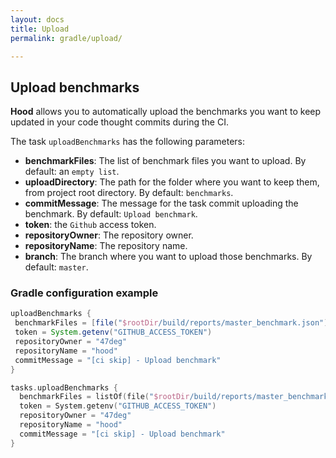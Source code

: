 ```yaml
---
layout: docs
title: Upload
permalink: gradle/upload/

---
```


## Upload benchmarks

**Hood** allows you to automatically upload the benchmarks
you want to keep updated in your code thought commits during the CI.

The task `uploadBenchmarks` has the following parameters:
 - **benchmarkFiles**: The list of benchmark files you want to upload. By default: an `empty list`.
 - **uploadDirectory**: The path for the folder where you want to keep them, from project root directory. By default: `benchmarks`.
 - **commitMessage**: The message for the task commit uploading the benchmark. By default: `Upload benchmark`.
 - **token**: the `Github` access token.
 - **repositoryOwner**: The repository owner.
 - **repositoryName**: The repository name.
 - **branch**: The branch where you want to upload those benchmarks. By default: `master`.

 ### Gradle configuration example

 ```groovy
uploadBenchmarks {
  benchmarkFiles = [file("$rootDir/build/reports/master_benchmark.json"), file("$rootDir/build/reports/libraries_benchmark.json")]
  token = System.getenv("GITHUB_ACCESS_TOKEN")
  repositoryOwner = "47deg"
  repositoryName = "hood"
  commitMessage = "[ci skip] - Upload benchmark"
}
```

```kotlin
tasks.uploadBenchmarks {
  benchmarkFiles = listOf(file("$rootDir/build/reports/master_benchmark.json"), file("$rootDir/build/reports/libraries_benchmark.json"))
  token = System.getenv("GITHUB_ACCESS_TOKEN")
  repositoryOwner = "47deg"
  repositoryName = "hood"
  commitMessage = "[ci skip] - Upload benchmark"
}
```
